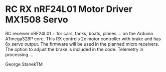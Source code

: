 # RC RX nRF24L01 Motor Driver MX1508 Servo
RC receiver nRF24L01 + for cars, tanks, boats, planes ... on the Arduino ATmega328P core. This RX controls 2x motor controller with brake and has 6x servo output. 
The firmware will be used in the planned micro receivers. The option to adjust the brake is included in the code. 
Telemetry in processing ...

George StanekTM
